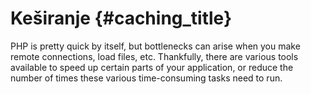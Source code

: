 # Keširanje {#caching_title}

PHP is pretty quick by itself, but bottlenecks can arise when you make remote connections, load files, etc. 
Thankfully, there are various tools available to speed up certain parts of your application, or reduce the number of times these various time-consuming tasks need to run.